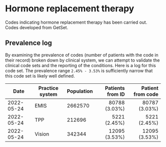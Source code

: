 # Hormone replacement therapy

Codes indicating hormone replacement therapy has been carried out. Codes developed from GetSet.

## Prevalence log

By examining the prevalence of codes (number of patients with the code in their record) broken down by clinical system, we can attempt to validate the clinical code sets and the reporting of the conditions. Here is a log for this code set. The prevalence range `2.45% - 3.53%` is sufficiently narrow that this code set is likely well defined.

| Date       | Practice system | Population | Patients from ID | Patient from code |
| ---------- | --------------- | ---------- | ---------------: | ----------------: |
| 2022-05-24 | EMIS            | 2662570    |    80788 (3.03%) |     80787 (3.03%) |
| 2022-05-24 | TPP             | 212696     |     5221 (2.45%) |      5221 (2.45%) |
| 2022-05-24 | Vision          | 342344     |    12095 (3.53%) |     12095 (3.53%) |

